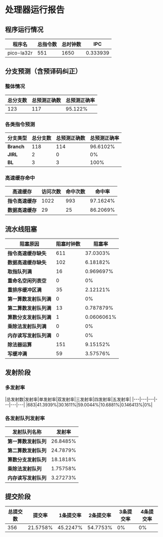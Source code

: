 # 处理器运行报告
## 程序运行情况
|程序名|总指令数|总时钟数|IPC|
|---|---|---|---|
|pico-la32r|551|1650|0.333939|

## 分支预测（含预译码纠正）
### 整体情况
|总分支数|总预测正确数|总预测正确率|
|---|---|---|
|123|117|95.122%|

### 各类指令预测
|分支类型|总分支数|总预测正确数|总预测正确率|
|---|---|---|---|
|**Branch**| 118 | 114 | 96.6102%|
|**JIRL**| 2 | 0 | 0%|
|**BL**| 3 | 3 | 100%|

### 高速缓存命中
|高速缓存|访问次数|命中次数|命中率|
|---|---|---|---|
|**指令高速缓存**| 1022 | 993 | 97.1624%|
|**数据高速缓存**| 29 | 25 | 86.2069%|
## 流水线阻塞
|阻塞原因|阻塞时钟数|阻塞率|
|---|---|---|
|**指令高速缓存缺失**| 611 | 37.0303%|
|**数据高速缓存缺失**| 102 | 6.18182%|
|**取指队列满**| 16 | 0.969697%|
|**重命名空闲列表空**|0 | 0%|
|**重排序缓冲区满**|35 | 2.12121%|
|**第一算数发射队列满**|0 | 0%|
|**第二算数发射队列满**|13 | 0.787879%|
|**算数分支发射队列满**|1 | 0.0606061%|
|**乘除法发射队列满**|0 | 0%|
|**内存读写发射队列满**|0 | 0%|
|**除法器运算**|151 | 9.15152%|
|**写缓冲满**|59 | 3.57576%|

## 发射阶段
### 多发射率
|总发射数|发射率|单发射率|双发射率|三发射率|四发射率|五发射率|
|---|---|---|---|---|---|
|683|41.3939%|30.1611%|59.0044%|10.6881%|0.146413%|0%|

### 各发射队列发射率
|发射队列名称|发射率|
|---|---|
|**第一算数发射队列**|26.8485%|
|**第二算数发射队列**|24.7879%|
|**算数分支发射队列**|18.1818%|
|**乘除法发射队列**|1.75758%|
|**内存读写发射队列**|3.27273%|

## 提交阶段
|总提交数|提交率|1条提交率|2条提交率|3条提交率|4条提交率|
|---|---|---|---|---|---|
|356|21.5758%|45.2247%|54.7753%|0%|0%|

